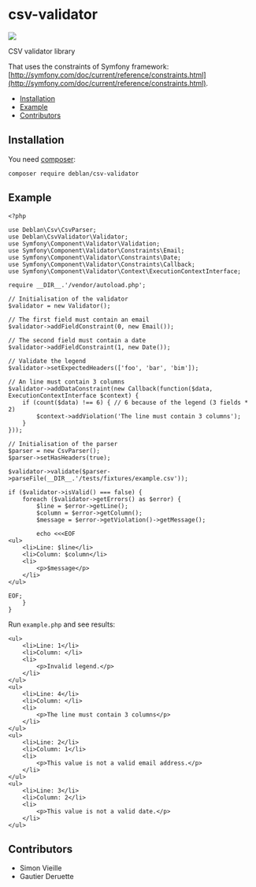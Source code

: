 csv-validator
=============

[![](https://phpci.gitnet.fr/build-status/image/2)](https://phpci.gitnet.fr/build-status/view/2)

CSV validator library

That uses the constraints of Symfony framework: [http://symfony.com/doc/current/reference/constraints.html](http://symfony.com/doc/current/reference/constraints.html).

* [Installation](#installation)
* [Example](#example)
* [Contributors](#contributors)

Installation
------------

You need [composer](https://getcomposer.org/):

	composer require deblan/csv-validator


Example
-------

```
<?php

use Deblan\Csv\CsvParser;
use Deblan\CsvValidator\Validator;
use Symfony\Component\Validator\Validation;
use Symfony\Component\Validator\Constraints\Email;
use Symfony\Component\Validator\Constraints\Date;
use Symfony\Component\Validator\Constraints\Callback;
use Symfony\Component\Validator\Context\ExecutionContextInterface;

require __DIR__.'/vendor/autoload.php';

// Initialisation of the validator
$validator = new Validator();

// The first field must contain an email
$validator->addFieldConstraint(0, new Email());

// The second field must contain a date
$validator->addFieldConstraint(1, new Date());

// Validate the legend
$validator->setExpectedHeaders(['foo', 'bar', 'bim']);

// An line must contain 3 columns
$validator->addDataConstraint(new Callback(function($data, ExecutionContextInterface $context) {
    if (count($data) !== 6) { // 6 because of the legend (3 fields * 2)
        $context->addViolation('The line must contain 3 columns');
    }
}));

// Initialisation of the parser
$parser = new CsvParser();
$parser->setHasHeaders(true);

$validator->validate($parser->parseFile(__DIR__.'/tests/fixtures/example.csv'));

if ($validator->isValid() === false) {
    foreach ($validator->getErrors() as $error) {
        $line = $error->getLine();
        $column = $error->getColumn();
        $message = $error->getViolation()->getMessage();

        echo <<<EOF
<ul>
    <li>Line: $line</li>
    <li>Column: $column</li>
    <li>
        <p>$message</p>
    </li>
</ul>

EOF;
    }
}
```

Run `example.php` and see results:

```
<ul>
    <li>Line: 1</li>
    <li>Column: </li>
    <li>
        <p>Invalid legend.</p>
    </li>
</ul>
<ul>
    <li>Line: 4</li>
    <li>Column: </li>
    <li>
        <p>The line must contain 3 columns</p>
    </li>
</ul>
<ul>
    <li>Line: 2</li>
    <li>Column: 1</li>
    <li>
        <p>This value is not a valid email address.</p>
    </li>
</ul>
<ul>
    <li>Line: 3</li>
    <li>Column: 2</li>
    <li>
        <p>This value is not a valid date.</p>
    </li>
</ul>
```

Contributors
------------

* Simon Vieille
* Gautier Deruette

